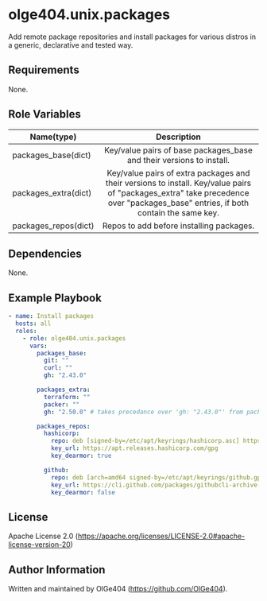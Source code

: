 olge404.unix.packages
=========

Add remote package repositories and install packages for various distros in a generic,
declarative and tested way.

Requirements
------------

None.

Role Variables
--------------

| Name(type)           | Description                                                                                                                                            |
|----------------------|:------------------------------------------------------------------------------------------------------------------------------------------------------:|
| packages_base(dict)  | Key/value pairs of base packages_base and their versions to install.                                                                                        |
| packages_extra(dict) | Key/value pairs of extra packages and their versions to install. Key/value pairs of "packages_extra" take precedence over "packages_base" entries, if both contain the same key. |
| packages_repos(dict) | Repos to add before installing packages.                                                                            |

Dependencies
------------

None.

Example Playbook
----------------
```yaml
- name: Install packages
  hosts: all
  roles:
    - role: olge404.unix.packages
      vars:
        packages_base:
          git: ""
          curl: ""
          gh: "2.43.0"

        packages_extra:
          terraform: ""
          packer: ""
          gh: "2.50.0" # takes precedance over 'gh: "2.43.0"' from packages_base

        packages_repos:
          hashicorp:
            repo: deb [signed-by=/etc/apt/keyrings/hashicorp.asc] https://apt.releases.hashicorp.com jammy main
            key_url: https://apt.releases.hashicorp.com/gpg
            key_dearmor: true

          github:
            repo: deb [arch=amd64 signed-by=/etc/apt/keyrings/github.gpg] https://cli.github.com/packages stable main
            key_url: https://cli.github.com/packages/githubcli-archive-keyring.gpg
            key_dearmor: false
```

License
-------

Apache License 2.0 (https://apache.org/licenses/LICENSE-2.0#apache-license-version-20)

Author Information
------------------

Written and maintained by OlGe404 (https://github.com/OlGe404).
